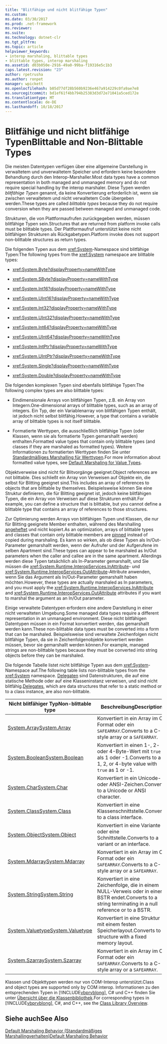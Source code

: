 ```yaml
---
title: "Blitfähige und nicht blitfähige Typen"
ms.custom: 
ms.date: 03/30/2017
ms.prod: .net-framework
ms.reviewer: 
ms.suite: 
ms.technology: dotnet-clr
ms.tgt_pltfrm: 
ms.topic: article
helpviewer_keywords:
- interop marshaling, blittable types
- blittable types, interop marshaling
ms.assetid: d03b050e-2916-49a0-99ba-f19316e5c1b3
caps.latest.revision: "23"
author: rpetrusha
ms.author: ronpet
manager: wpickett
ms.openlocfilehash: b05d77df28b560b9236e467a914229c0fa9ae7e8
ms.sourcegitcommit: bd1ef61f4bb794b25383d3d72e71041a5ced172e
ms.translationtype: MT
ms.contentlocale: de-DE
ms.lasthandoff: 10/18/2017
---
```

# <a name="blittable-and-non-blittable-types"></a><span data-ttu-id="950ef-102">Blitfähige und nicht blitfähige Typen</span><span class="sxs-lookup"><span data-stu-id="950ef-102">Blittable and Non-Blittable Types</span></span>
<span data-ttu-id="950ef-103">Die meisten Datentypen verfügen über eine allgemeine Darstellung in verwaltetem und unverwaltetem Speicher und erfordern keine besondere Behandlung durch den Interop-Marshaller.</span><span class="sxs-lookup"><span data-stu-id="950ef-103">Most data types have a common representation in both managed and unmanaged memory and do not require special handling by the interop marshaler.</span></span> <span data-ttu-id="950ef-104">Diese Typen werden *blitfähige Typen* genannt, da keine Konvertierung erforderlich ist, wenn sie zwischen verwaltetem und nicht verwaltetem Code übergeben werden.</span><span class="sxs-lookup"><span data-stu-id="950ef-104">These types are called *blittable types* because they do not require conversion when they are passed between managed and unmanaged code.</span></span>  
  
 <span data-ttu-id="950ef-105">Strukturen, die von Plattformaufrufen zurückgegeben werden, müssen blitfähige Typen sein.</span><span class="sxs-lookup"><span data-stu-id="950ef-105">Structures that are returned from platform invoke calls must be blittable types.</span></span> <span data-ttu-id="950ef-106">Der Plattformaufruf unterstützt keine nicht blitfähigen Strukturen als Rückgabetypen.</span><span class="sxs-lookup"><span data-stu-id="950ef-106">Platform invoke does not support non-blittable structures as return types.</span></span>  
  
 <span data-ttu-id="950ef-107">Die folgenden Typen aus dem <xref:System>-Namespace sind blitfähige Typen:</span><span class="sxs-lookup"><span data-stu-id="950ef-107">The following types from the <xref:System> namespace are blittable types:</span></span>  
  
-   <xref:System.Byte?displayProperty=nameWithType>  
  
-   <xref:System.SByte?displayProperty=nameWithType>  
  
-   <xref:System.Int16?displayProperty=nameWithType>  
  
-   <xref:System.UInt16?displayProperty=nameWithType>  
  
-   <xref:System.Int32?displayProperty=nameWithType>  
  
-   <xref:System.UInt32?displayProperty=nameWithType>  
  
-   <xref:System.Int64?displayProperty=nameWithType>  
  
-   <xref:System.UInt64?displayProperty=nameWithType>  
  
-   <xref:System.IntPtr?displayProperty=nameWithType>  
  
-   <xref:System.UIntPtr?displayProperty=nameWithType>  
  
-   <xref:System.Single?displayProperty=nameWithType>  
  
-   <xref:System.Double?displayProperty=nameWithType>  
  
 <span data-ttu-id="950ef-108">Die folgenden komplexen Typen sind ebenfalls blitfähige Typen:</span><span class="sxs-lookup"><span data-stu-id="950ef-108">The following complex types are also blittable types:</span></span>  
  
-   <span data-ttu-id="950ef-109">Eindimensionale Arrays von blitfähigen Typen, z.B. ein Array von Integern.</span><span class="sxs-lookup"><span data-stu-id="950ef-109">One-dimensional arrays of blittable types, such as an array of integers.</span></span> <span data-ttu-id="950ef-110">Ein Typ, der ein Variablenarray von blitfähigen Typen enthält, ist jedoch nicht selbst blitfähig.</span><span class="sxs-lookup"><span data-stu-id="950ef-110">However, a type that contains a variable array of blittable types is not itself blittable.</span></span>  
  
-   <span data-ttu-id="950ef-111">Formatierte Werttypen, die ausschließlich blitfähige Typen (oder Klassen, wenn sie als formatierte Typen gemarshallt werden) enthalten.</span><span class="sxs-lookup"><span data-stu-id="950ef-111">Formatted value types that contain only blittable types (and classes if they are marshaled as formatted types).</span></span> <span data-ttu-id="950ef-112">Weitere Informationen zu formatierten Werttypen finden Sie unter [Standardmäßiges Marshalling für Werttypen](http://msdn.microsoft.com/en-us/4d9a876c-e05a-40ba-bd85-bd22877f984a).</span><span class="sxs-lookup"><span data-stu-id="950ef-112">For more information about formatted value types, see [Default Marshaling for Value Types](http://msdn.microsoft.com/en-us/4d9a876c-e05a-40ba-bd85-bd22877f984a).</span></span>  
  
 <span data-ttu-id="950ef-113">Objektverweise sind nicht für Blitvorgänge geeignet.</span><span class="sxs-lookup"><span data-stu-id="950ef-113">Object references are not blittable.</span></span> <span data-ttu-id="950ef-114">Dies schließt ein Array von Verweisen auf Objekte ein, die selbst für Blitting geeignet sind.</span><span class="sxs-lookup"><span data-stu-id="950ef-114">This includes an array of references to objects that are blittable by themselves.</span></span> <span data-ttu-id="950ef-115">Beispielsweise können Sie eine Struktur definieren, die für Blitting geeignet ist, jedoch keine blitfähigen Typen, die ein Array von Verweisen auf diese Strukturen enthält.</span><span class="sxs-lookup"><span data-stu-id="950ef-115">For example, you can define a structure that is blittable, but you cannot define a blittable type that contains an array of references to those structures.</span></span>  
  
 <span data-ttu-id="950ef-116">Zur Optimierung werden Arrays von blitfähigen Typen und Klassen, die nur für Blitting geeignete Member enthalten, während des Marshalling [angeheftet](../../../docs/framework/interop/copying-and-pinning.md) und nicht kopiert.</span><span class="sxs-lookup"><span data-stu-id="950ef-116">As an optimization, arrays of blittable types and classes that contain only blittable members are [pinned](../../../docs/framework/interop/copying-and-pinning.md) instead of copied during marshaling.</span></span> <span data-ttu-id="950ef-117">Es kann so wirken, als ob diese Typen als In/Out-Parameter gemarshallt werden, wenn der Aufrufer und der Aufgerufene im selben Apartment sind.</span><span class="sxs-lookup"><span data-stu-id="950ef-117">These types can appear to be marshaled as In/Out parameters when the caller and callee are in the same apartment.</span></span> <span data-ttu-id="950ef-118">Allerdings werden diese Typen tatsächlich als In-Parameter gemarshallt, und Sie müssen die <xref:System.Runtime.InteropServices.InAttribute>- und <xref:System.Runtime.InteropServices.OutAttribute>-Attribute anwenden, wenn Sie das Argument als In/Out-Parameter gemarshallt haben möchten.</span><span class="sxs-lookup"><span data-stu-id="950ef-118">However, these types are actually marshaled as In parameters, and you must apply the <xref:System.Runtime.InteropServices.InAttribute> and <xref:System.Runtime.InteropServices.OutAttribute> attributes if you want to marshal the argument as an In/Out parameter.</span></span>  
  
 <span data-ttu-id="950ef-119">Einige verwaltete Datentypen erfordern eine andere Darstellung in einer nicht verwalteten Umgebung.</span><span class="sxs-lookup"><span data-stu-id="950ef-119">Some managed data types require a different representation in an unmanaged environment.</span></span> <span data-ttu-id="950ef-120">Diese nicht blitfähigen Datentypen müssen in ein Format konvertiert werden, das gemarshallt werden kann.</span><span class="sxs-lookup"><span data-stu-id="950ef-120">These non-blittable data types must be converted into a form that can be marshaled.</span></span> <span data-ttu-id="950ef-121">Beispielsweise sind verwaltete Zeichenfolgen nicht blitfähige Typen, da sie in Zeichenfolgenobjekte konvertiert werden müssen, bevor sie gemarshallt werden können.</span><span class="sxs-lookup"><span data-stu-id="950ef-121">For example, managed strings are non-blittable types because they must be converted into string objects before they can be marshaled.</span></span>  
  
 <span data-ttu-id="950ef-122">Die folgende Tabelle listet nicht blitfähige Typen aus dem <xref:System>-Namespace auf.</span><span class="sxs-lookup"><span data-stu-id="950ef-122">The following table lists non-blittable types from the <xref:System> namespace.</span></span> <span data-ttu-id="950ef-123">[Delegaten](http://msdn.microsoft.com/en-us/d176ee76-f982-494b-b03d-92e4118896e2) sind Datenstrukturen, die auf eine statische Methode oder auf eine Klasseninstanz verweisen, und sind nicht blitfähig.</span><span class="sxs-lookup"><span data-stu-id="950ef-123">[Delegates](http://msdn.microsoft.com/en-us/d176ee76-f982-494b-b03d-92e4118896e2), which are data structures that refer to a static method or to a class instance, are also non-blittable.</span></span>  
  
|<span data-ttu-id="950ef-124">Nicht blitfähiger Typ</span><span class="sxs-lookup"><span data-stu-id="950ef-124">Non-blittable type</span></span>|<span data-ttu-id="950ef-125">Beschreibung</span><span class="sxs-lookup"><span data-stu-id="950ef-125">Description</span></span>|  
|-------------------------|-----------------|  
|[<span data-ttu-id="950ef-126">System.Array</span><span class="sxs-lookup"><span data-stu-id="950ef-126">System.Array</span></span>](../../../docs/framework/interop/default-marshaling-for-arrays.md)|<span data-ttu-id="950ef-127">Konvertiert in ein Array im C-Format oder ein `SAFEARRAY`.</span><span class="sxs-lookup"><span data-stu-id="950ef-127">Converts to a C-style array or a `SAFEARRAY`.</span></span>|  
|[<span data-ttu-id="950ef-128">System.Boolean</span><span class="sxs-lookup"><span data-stu-id="950ef-128">System.Boolean</span></span>](http://msdn.microsoft.com/en-us/d4c00537-70f7-4ca6-8197-bfc1ec037ff9)|<span data-ttu-id="950ef-129">Konvertiert in einen 1-, 2- oder 4-Byte-Wert mit `true` als 1 oder -1.</span><span class="sxs-lookup"><span data-stu-id="950ef-129">Converts to a 1, 2, or 4-byte value with `true` as 1 or -1.</span></span>|  
|[<span data-ttu-id="950ef-130">System.Char</span><span class="sxs-lookup"><span data-stu-id="950ef-130">System.Char</span></span>](http://msdn.microsoft.com/en-us/cecc87c1-075e-4cde-aa56-33d189f66feb)|<span data-ttu-id="950ef-131">Konvertiert in ein Unicode- oder ANSI-Zeichen.</span><span class="sxs-lookup"><span data-stu-id="950ef-131">Converts to a Unicode or ANSI character.</span></span>|  
|[<span data-ttu-id="950ef-132">System.Class</span><span class="sxs-lookup"><span data-stu-id="950ef-132">System.Class</span></span>](http://msdn.microsoft.com/en-us/fe334af5-0123-43d8-be84-26f6f023ddb6)|<span data-ttu-id="950ef-133">Konvertiert in eine Klassenschnittstelle.</span><span class="sxs-lookup"><span data-stu-id="950ef-133">Converts to a class interface.</span></span>|  
|[<span data-ttu-id="950ef-134">System.Object</span><span class="sxs-lookup"><span data-stu-id="950ef-134">System.Object</span></span>](../../../docs/framework/interop/default-marshaling-for-objects.md)|<span data-ttu-id="950ef-135">Konvertiert in eine Variante oder eine Schnittstelle.</span><span class="sxs-lookup"><span data-stu-id="950ef-135">Converts to a variant or an interface.</span></span>|  
|[<span data-ttu-id="950ef-136">System.Mdarray</span><span class="sxs-lookup"><span data-stu-id="950ef-136">System.Mdarray</span></span>](../../../docs/framework/interop/default-marshaling-for-arrays.md)|<span data-ttu-id="950ef-137">Konvertiert in ein Array im C-Format oder ein `SAFEARRAY`.</span><span class="sxs-lookup"><span data-stu-id="950ef-137">Converts to a C-style array or a `SAFEARRAY`.</span></span>|  
|[<span data-ttu-id="950ef-138">System.String</span><span class="sxs-lookup"><span data-stu-id="950ef-138">System.String</span></span>](../../../docs/framework/interop/default-marshaling-for-strings.md)|<span data-ttu-id="950ef-139">Konvertiert in eine Zeichenfolge, die in einem NULL-Verweis oder in einem BSTR endet.</span><span class="sxs-lookup"><span data-stu-id="950ef-139">Converts to a string terminating in a null reference or to a BSTR.</span></span>|  
|[<span data-ttu-id="950ef-140">System.Valuetype</span><span class="sxs-lookup"><span data-stu-id="950ef-140">System.Valuetype</span></span>](http://msdn.microsoft.com/en-us/4d9a876c-e05a-40ba-bd85-bd22877f984a)|<span data-ttu-id="950ef-141">Konvertiert in eine Struktur mit einem festen Speicherlayout.</span><span class="sxs-lookup"><span data-stu-id="950ef-141">Converts to a structure with a fixed memory layout.</span></span>|  
|[<span data-ttu-id="950ef-142">System.Szarray</span><span class="sxs-lookup"><span data-stu-id="950ef-142">System.Szarray</span></span>](../../../docs/framework/interop/default-marshaling-for-arrays.md)|<span data-ttu-id="950ef-143">Konvertiert in ein Array im C-Format oder ein `SAFEARRAY`.</span><span class="sxs-lookup"><span data-stu-id="950ef-143">Converts to a C-style array or a `SAFEARRAY`.</span></span>|  
  
 <span data-ttu-id="950ef-144">Klassen und Objekttypen werden nur von COM-Interop unterstützt.</span><span class="sxs-lookup"><span data-stu-id="950ef-144">Class and object types are supported only by COM interop.</span></span> <span data-ttu-id="950ef-145">Informationen zu den entsprechenden Typen in [!INCLUDE[vbprvblong](../../../includes/vbprvblong-md.md)], C# und C++ finden Sie unter [Übersicht über die Klassenbibliothek](../../../docs/standard/class-library-overview.md).</span><span class="sxs-lookup"><span data-stu-id="950ef-145">For corresponding types in [!INCLUDE[vbprvblong](../../../includes/vbprvblong-md.md)], C#, and C++, see the [Class Library Overview](../../../docs/standard/class-library-overview.md).</span></span>  
  
## <a name="see-also"></a><span data-ttu-id="950ef-146">Siehe auch</span><span class="sxs-lookup"><span data-stu-id="950ef-146">See Also</span></span>  
 [<span data-ttu-id="950ef-147">Default Marshaling Behavior (Standardmäßiges Marshallingverhalten)</span><span class="sxs-lookup"><span data-stu-id="950ef-147">Default Marshaling Behavior</span></span>](../../../docs/framework/interop/default-marshaling-behavior.md)
